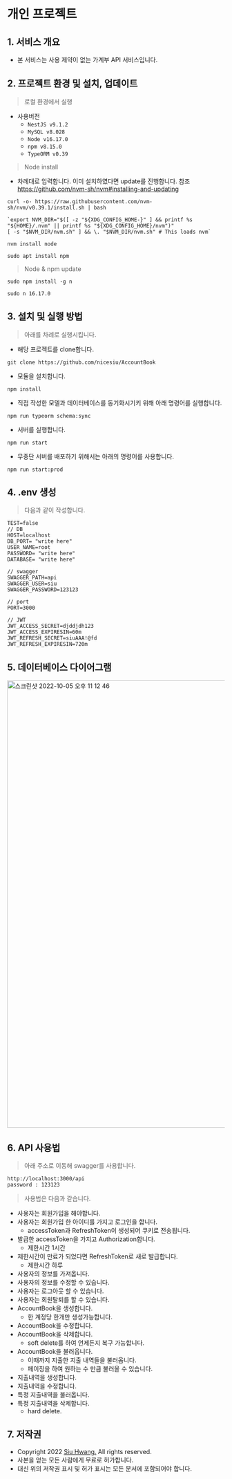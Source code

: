 # 개인 프로젝트
## 1. 서비스 개요
- 본 서비스는 사용 제약이 없는 가계부 API 서비스입니다.
## 2. 프로젝트 환경 및 설치, 업데이트
> 로컬 환경에서 실행
- 사용버전
  - `NestJS v9.1.2`
  - `MySQL v8.028`
  - `Node v16.17.0`
  - `npm v8.15.0`
  - `TypeORM v0.39`
> Node install
- 차례대로 입력합니다. 이미 설치하였다면 update를 진행합니다. 참조 https://github.com/nvm-sh/nvm#installing-and-updating
```
curl -o- https://raw.githubusercontent.com/nvm-sh/nvm/v0.39.1/install.sh | bash
```
```
`export NVM_DIR="$([ -z "${XDG_CONFIG_HOME-}" ] && printf %s "${HOME}/.nvm" || printf %s "${XDG_CONFIG_HOME}/nvm")"
[ -s "$NVM_DIR/nvm.sh" ] && \. "$NVM_DIR/nvm.sh" # This loads nvm`
```
```
nvm install node
```
```
sudo apt install npm
```
> Node & npm update
```
sudo npm install -g n
```
```
sudo n 16.17.0
```

## 3. 설치 및 실행 방법
> 아래를 차례로 실행시킵니다.
- 해당 프로젝트를 clone합니다.
```
git clone https://github.com/nicesiu/AccountBook
```
- 모듈을 설치합니다.
```
npm install
```
- 직접 작성한 모델과 데이터베이스를 동기화시기키 위해 아래 명령어를 실행합니다.
```
npm run typeorm schema:sync
```
- 서버를 실행합니다.
```
npm run start
```
- 무중단 서버를 배포하기 위해서는 아래의 명령어를 사용합니다.
```
npm run start:prod
```

## 4. .env 생성
> 다음과 같이 작성합니다.
```
TEST=false
// DB
HOST=localhost
DB_PORT= "write here"
USER_NAME=root
PASSWORD= "write here"
DATABASE= "write here"

// swagger
SWAGGER_PATH=api
SWAGGER_USER=siu
SWAGGER_PASSWORD=123123

// port
PORT=3000

// JWT
JWT_ACCESS_SECRET=djddjdh123
JWT_ACCESS_EXPIRESIN=60m
JWT_REFRESH_SECRET=siuAAA!@fd
JWT_REFRESH_EXPIRESIN=720m
```

## 5. 데이터베이스 다이어그램
<img width="1035" alt="스크린샷 2022-10-05 오후 11 12 46" src="https://user-images.githubusercontent.com/87293880/194082236-c509b71e-8ebd-4baf-a5a1-2ae66fc624bd.png">


## 6. API 사용법
> 아래 주소로 이동해 swagger를 사용합니다.
```
http://localhost:3000/api
password : 123123
```
> 사용법은 다음과 같습니다.
- 사용자는 회원가입을 해야합니다.   
- 사용자는 회원가입 한 아이디를 가지고 로그인을 합니다.
  - accessToken과 RefreshToken이 생성되어 쿠키로 전송됩니다.   
- 발급한 accessToken을 가지고 Authorization합니다.
  - 제한시간 1시간
- 제한시간이 만료가 되었다면 RefreshToken로 새로 발급합니다.   
  - 제한시간 하루
- 사용자의 정보를 가져옵니다.   
- 사용자의 정보를 수정할 수 있습니다.   
- 사용자는 로그아웃 할 수 있습니다.   
- 사용자는 회원탈퇴를 할 수 있습니다.   
- AccountBook을 생성합니다.
  - 한 계정당 한개만 생성가능합니다.   
- AccountBook을 수정합니다.   
- AccountBook을 삭제합니다.
  - soft delete를 하여 언제든지 복구 가능합니다.   
- AccountBook을 불러옵니다.
  - 이때까지 지출한 지출 내역들을 불러옵니다.
  - 페이징을 하여 원하는 수 만큼 불러올 수 있습니다.   
- 지출내역을 생성합니다.   
- 지출내역을 수정합니다.   
- 특정 지출내역을 불러옵니다.   
- 특정 지출내역을 삭제합니다.
  - hard delete.  
## 7. 저작권
- Copyright 2022 [Siu Hwang.](https://github.com/nicesiu) All rights reserved.
- 사본을 얻는 모든 사람에게 무료로 허가합니다.
- 대신 위의 저작권 표시 및 허가 표시는 모든 문서에 포함되어야 합니다.


